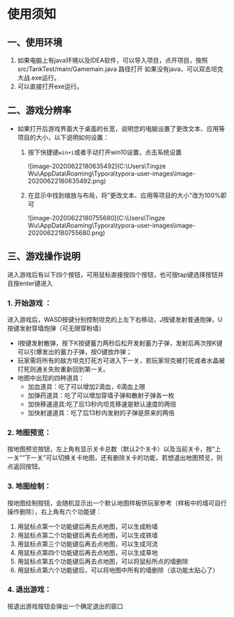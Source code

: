 # 使用须知

## 一、使用环境

1. 如果电脑上有java环境以及IDEA软件，可以导入项目，点开项目，按照src/TankTest/main/Gamemain.java 路径打开
   如果没有java，可以双击坦克大战.exe运行。
2. 可以直接打开exe运行。

## 二、游戏分辨率

* 如果打开后游戏界面大于桌面的长宽，说明您的电脑设置了更改文本、应用等项目的大小，以下说明如何设置：

  1. 按下快捷键`win+i`或者手动打开win10设置，点击系统设置

     ![image-20200622180635492](C:\Users\Tingze Wu\AppData\Roaming\Typora\typora-user-images\image-20200622180635492.png)

  2. 在显示中找到缩放与布局，将"更改文本、应用等项目的大小"改为100%即可

     ![image-20200622180755680](C:\Users\Tingze Wu\AppData\Roaming\Typora\typora-user-images\image-20200622180755680.png)

## 三、游戏操作说明

进入游戏后有以下四个按钮，可用鼠标直接按四个按钮，也可按tap键选择按钮并且按enter键进入

### 1. 开始游戏 ：

进入游戏后，WASD按键分别控制坦克的上左下右移动，J按键发射普通炮弹，U按键发射穿墙炮弹（可无限穿粉墙）

* I按键发射散弹，按下K按键蓄力两秒后松开发射蓄力子弹，发射后再次按K键可以引爆发出的蓄力子弹，按O键放炸弹；
* 玩家需将所有的敌方坦克打死方可进入下一关，若玩家坦克被打死或者水晶被打死则通关失败重新回到第一关。
* 地图中出现的四种道具：
  * 加血道具：吃了可以增加2滴血，6滴血上限
  * 加弹药道具：吃了可以增加穿墙子弹和散射子弹各一枚
  * 加快移速道具:吃了后13秒内坦克移速是默认速度的两倍
  * 加快射速道具：吃了后13秒内发射的子弹是原来的两倍

### 2. 地图预览：   

按地图预览按钮，左上角有显示关卡总数（默认2个关卡）以及当前关卡，按“上一关““下一关”可以切换关卡地图，还有删除关卡的功能，若想退出地图预览，则点返回按钮。

### 3. 地图绘制：  

按地图绘制按钮，会随机显示出一个默认地图样板供玩家参考（样板中的墙可自行操作删除），右上角有六个功能键：

1. 用鼠标点第一个功能键后再去点地图，可以生成粉墙
2. 用鼠标点第二个功能键后再去点地图，可以生成铁墙
3. 用鼠标点第三个功能键后再去点地图，可以生成河流
4. 用鼠标点第四个功能键后再去点地图，可以生成草地
5. 用鼠标点第五个功能键后再去点地图，可以将鼠标所点的墙删除
6. 用鼠标点第六个功能键后，可以将地图中所有的墙删除（该功能太贴心了）

### 4. 退出游戏：   

按退出游戏按钮会弹出一个确定退出的窗口